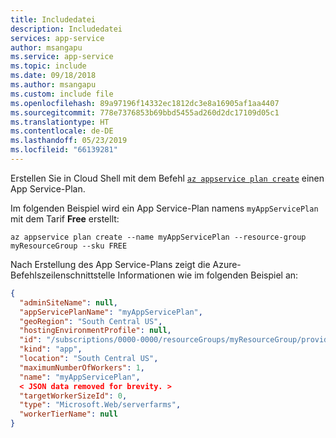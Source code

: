 ```yaml
---
title: Includedatei
description: Includedatei
services: app-service
author: msangapu
ms.service: app-service
ms.topic: include
ms.date: 09/18/2018
ms.author: msangapu
ms.custom: include file
ms.openlocfilehash: 89a97196f14332ec1812dc3e8a16905af1aa4407
ms.sourcegitcommit: 778e7376853b69bbd5455ad260d2dc17109d05c1
ms.translationtype: HT
ms.contentlocale: de-DE
ms.lasthandoff: 05/23/2019
ms.locfileid: "66139281"
---
```

Erstellen Sie in Cloud Shell mit dem Befehl [`az appservice plan create`](/cli/azure/appservice/plan?view=azure-cli-latest#az-appservice-plan-create) einen App Service-Plan.

Im folgenden Beispiel wird ein App Service-Plan namens `myAppServicePlan` mit dem Tarif **Free** erstellt:

```azurecli-interactive
az appservice plan create --name myAppServicePlan --resource-group myResourceGroup --sku FREE
```

Nach Erstellung des App Service-Plans zeigt die Azure-Befehlszeilenschnittstelle Informationen wie im folgenden Beispiel an:

```json
{ 
  "adminSiteName": null,
  "appServicePlanName": "myAppServicePlan",
  "geoRegion": "South Central US",
  "hostingEnvironmentProfile": null,
  "id": "/subscriptions/0000-0000/resourceGroups/myResourceGroup/providers/Microsoft.Web/serverfarms/myAppServicePlan",
  "kind": "app",
  "location": "South Central US",
  "maximumNumberOfWorkers": 1,
  "name": "myAppServicePlan",
  < JSON data removed for brevity. >
  "targetWorkerSizeId": 0,
  "type": "Microsoft.Web/serverfarms",
  "workerTierName": null
} 
```
